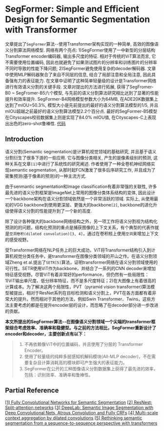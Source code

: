 # SegFormer: Simple and Efficient Design for Semantic Segmentation with Transformer

文章提出了`SegFormer`算法--使用Transformer架构实现的一种简单, 高效的图像语义分割算法网络模型. 网络有两个亮点: 1)SegFormer使用了一中新型的分层结构Transformer encoder编码器, 输出多尺度的特征. 相对于传统的ViT算法而言, 它不需要使用位置编码, 因此也就避免了如果测试图片的分辨率和训练图片的分辨率不同时导致的性能下降问题; 2)SegFormer避免使用复杂的decoder解码器. 文章中使用MLP解码器聚合了来自不同层的信息, 结合了局部注意和全局注意, 因此具备强有力的表征能力. 在文章中证明了这种简单轻量级的设计是Transformer网络进行有效语义分割的关键手段. 文章对提出的方法进行拓展, 获得了SegFromer-B0 ~ SegFromer-B5六个模型, 与先前的语义分割算法研究相比达到了显著的性能提升和效率提升. SegFormer-B4网络模型参数大小为64MB, 在ADE20K数据集上达到了mIOU=50.3%, 模型大小是先前提出的最好的语义分割算法模型的1/5, 并且mIOU超越之前最好的语义分割算法模型2.2个百分点. 最好的SegFormer-B5模型在Cityscapes校验数据集上则是实现了84.0% mIOU值, 在Cityscapes-C上表现出出色的zero-shot鲁棒性. [代码](github.com/NVlabs/SegFormer)

## Introduction

语义分割(Semantic segmentation)是计算机视觉领域的基础研究, 并且基于语义分割衍生了很多下游的一些应用. 它与图像分类相关, 产生的是像素级别的预测, 这种关系在文章`[1]`中进行了系统性的研究阐述. 作者使用了一种全卷机神经网络实现semantic segmentation, 从那时起FCN激发了很多后序研究工作, 并且成为了密集预测(基于像素的预测)的一种主流方式.

由于senmantic segmentation和Image classification有着非常强的关联性, 许多最先进的语义分割框架是ImageNet上常用的图像分类体系结构的变体, 因此设计一个backbone架构在语义分割领域依然是一个非常活跃的领域. 实际上, 从使用最初的VGG backbone到使用更深层、更强大的backbone`[2]`, backbone的进化升级使得语义分割的性能提升到了一个新的高度.

除了设计各种强大的backbone网络结构之外，另一项工作将语义分割视为结构化预测的的问题，结构化预测的重点是捕获图像的上下文关系，有个典型的代表作就是`空洞卷积(dilated convolution)[3, 4]`，通过在卷积核上使用`空洞`来增加上下文的感受视野。

受Transformer网络在NLP任务上的巨大成功，ViT将Transformer结构引入到计算机视觉分类任务中，是transformer在图像分类领域的开山之作。在语义分割领域Zheng et al.提出了`SETR[5]`算法，证明transformer网络在语义分割领域使用的可行性。SETR使用ViT作为backbone，并结合了一系列的CNN decoder来增加特征感受视野。尽管ViT有着非常好的performance，但仍然有一些局限性：1)ViT输出单尺度、低分辨率特征，而不是多尺度特征；2)在大图像上有着很高的计算成本。为了解决这两个局限性，PVT（pyramid vision transformer)算法模型被提出，相对于ResNet系列在目标检测和语义分割上，PVT在各方面都有着非常大的提升。然而相对于其他的方法，例如Swin Transformer、Twins，这些方法主要考虑的都是在提升encoder层的设计，而忽略了在decoder部分进一步改进的贡献。

**本文所提出的SegFormer算法--在图像语义分割领域一个尖端的transformer框架综合考虑效率、准确率和稳健型。与之前的方法相比，SegFormer重新设计了encoder和decoder，主要创新点有以下：**

> 1. 不再依赖像ViT中的位置编码，并且使用了分层的 Transformer Encoder。
> 2. 使用了轻量级的纯粹多层感知机解码模块(All-MLP decoder)，不在需要复杂且计算消耗高的模块即可产生强大的表征能力。
> 3. SegFormer在公开的三种图像语义分割数据集上获得了最先进的效率，包括：识别效率、准确率和鲁棒性。

## Partial Reference

[[1] Fully Convolutional Networks for Semantic Segmentation](https://openaccess.thecvf.com/content_cvpr_2015/html/Long_Fully_Convolutional_Networks_2015_CVPR_paper.html)
[[2] ResNest: Split-attention networks](https://arxiv.org/abs/2004.08955)
[[3] DeepLab: Semantic Image Segmentation with Deep Convolutional Nets, Atrous Convolution,and Fully CRFs](https://ieeexplore.ieee.org/abstract/document/7913730)
[[4] Multi-scale context aggregation by dilated convolutions](https://arxiv.org/abs/1511.07122)
[[5] Rethinking semantic segmentation from a sequence-to-sequence perspective with transformers](https://openaccess.thecvf.com/content/CVPR2021/html/Zheng_Rethinking_Semantic_Segmentation_From_a_Sequence-to-Sequence_Perspective_With_Transformers_CVPR_2021_paper.html)
